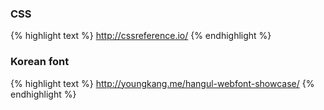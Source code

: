 ---
---

### CSS

{% highlight text %}
http://cssreference.io/
{% endhighlight %}

### Korean font

{% highlight text %}
http://youngkang.me/hangul-webfont-showcase/
{% endhighlight %}